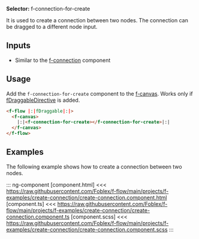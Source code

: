﻿**Selector:**  f-connection-for-create

It is used to create a connection between two nodes. The connection can be dragged to a different node input.

## Inputs

  - Similar to the [f-connection](f-connection-component) component

## Usage

Add the `f-connection-for-create` component to the [f-canvas](f-canvas-component). Works only if [fDraggableDirective](f-draggable-directive) is added.

```html
<f-flow |:|fDraggable|:|>
  <f-canvas>
    |:|<f-connection-for-create></f-connection-for-create>|:|
  </f-canvas>
</f-flow>
```

## Examples

The following example shows how to create a connection between two nodes.

::: ng-component <create-connection></create-connection>
[component.html] <<< https://raw.githubusercontent.com/Foblex/f-flow/main/projects/f-examples/create-connection/create-connection.component.html
[component.ts] <<< https://raw.githubusercontent.com/Foblex/f-flow/main/projects/f-examples/create-connection/create-connection.component.ts
[component.scss] <<< https://raw.githubusercontent.com/Foblex/f-flow/main/projects/f-examples/create-connection/create-connection.component.scss
:::
